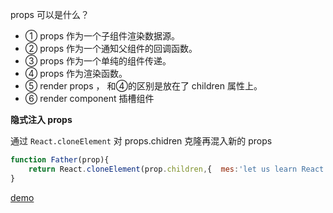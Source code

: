 props 可以是什么？

- ① props 作为一个子组件渲染数据源。
- ② props 作为一个通知父组件的回调函数。
- ③ props 作为一个单纯的组件传递。
- ④ props 作为渲染函数。
- ⑤ render props ， 和④的区别是放在了 children 属性上。
- ⑥ render component 插槽组件

**隐式注入 props**

通过 `React.cloneElement` 对 props.chidren 克隆再混入新的 props

```jsx
function Father(prop){
    return React.cloneElement(prop.children,{  mes:'let us learn React !' })
}
```

[demo](https://codesandbox.io/s/funny-feather-u3215?file=/src/FormItem.jsx)

